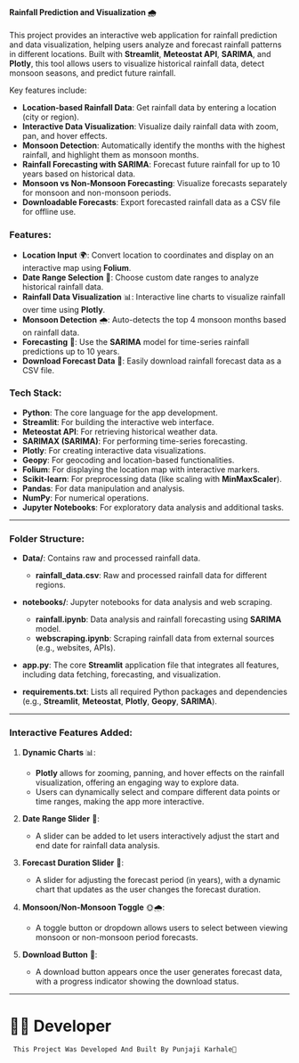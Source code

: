 #### Rainfall Prediction and Visualization 🌧️

This project provides an interactive web application for rainfall prediction and data visualization, helping users analyze and forecast rainfall patterns in different locations. Built with **Streamlit**, **Meteostat API**, **SARIMA**, and **Plotly**, this tool allows users to visualize historical rainfall data, detect monsoon seasons, and predict future rainfall.

Key features include:
- **Location-based Rainfall Data**: Get rainfall data by entering a location (city or region).
- **Interactive Data Visualization**: Visualize daily rainfall data with zoom, pan, and hover effects.
- **Monsoon Detection**: Automatically identify the months with the highest rainfall, and highlight them as monsoon months.
- **Rainfall Forecasting with SARIMA**: Forecast future rainfall for up to 10 years based on historical data.
- **Monsoon vs Non-Monsoon Forecasting**: Visualize forecasts separately for monsoon and non-monsoon periods.
- **Downloadable Forecasts**: Export forecasted rainfall data as a CSV file for offline use.

### Features:
- **Location Input** 🌍: Convert location to coordinates and display on an interactive map using **Folium**.
- **Date Range Selection** 📅: Choose custom date ranges to analyze historical rainfall data.
- **Rainfall Data Visualization** 📊: Interactive line charts to visualize rainfall over time using **Plotly**.
- **Monsoon Detection** 🌧️: Auto-detects the top 4 monsoon months based on rainfall data.
- **Forecasting** 🔮: Use the **SARIMA** model for time-series rainfall predictions up to 10 years.
- **Download Forecast Data** 💾: Easily download rainfall forecast data as a CSV file.

### Tech Stack:
- **Python**: The core language for the app development.
- **Streamlit**: For building the interactive web interface.
- **Meteostat API**: For retrieving historical weather data.
- **SARIMAX (SARIMA)**: For performing time-series forecasting.
- **Plotly**: For creating interactive data visualizations.
- **Geopy**: For geocoding and location-based functionalities.
- **Folium**: For displaying the location map with interactive markers.
- **Scikit-learn**: For preprocessing data (like scaling with **MinMaxScaler**).
- **Pandas**: For data manipulation and analysis.
- **NumPy**: For numerical operations.
- **Jupyter Notebooks**: For exploratory data analysis and additional tasks.

---

### Folder Structure:
- **Data/**: Contains raw and processed rainfall data.
    - **rainfall_data.csv**: Raw and processed rainfall data for different regions.
  
- **notebooks/**: Jupyter notebooks for data analysis and web scraping.
    - **rainfall.ipynb**: Data analysis and rainfall forecasting using **SARIMA** model.
    - **webscraping.ipynb**: Scraping rainfall data from external sources (e.g., websites, APIs).

- **app.py**: The core **Streamlit** application file that integrates all features, including data fetching, forecasting, and visualization.

- **requirements.txt**: Lists all required Python packages and dependencies (e.g., **Streamlit**, **Meteostat**, **Plotly**, **Geopy**, **SARIMA**).

---

### Interactive Features Added:
1. **Dynamic Charts** 📊:
   - **Plotly** allows for zooming, panning, and hover effects on the rainfall visualization, offering an engaging way to explore data.
   - Users can dynamically select and compare different data points or time ranges, making the app more interactive.

2. **Date Range Slider** 📅:
   - A slider can be added to let users interactively adjust the start and end date for rainfall data analysis.

3. **Forecast Duration Slider** 🔮:
   - A slider for adjusting the forecast period (in years), with a dynamic chart that updates as the user changes the forecast duration.

4. **Monsoon/Non-Monsoon Toggle** 🌞🌧️:
   - A toggle button or dropdown allows users to select between viewing monsoon or non-monsoon period forecasts.

5. **Download Button** 💾:
   - A download button appears once the user generates forecast data, with a progress indicator showing the download status.

---
# 👨‍💻 Developer
     This Project Was Developed And Built By Punjaji Karhale🚀
